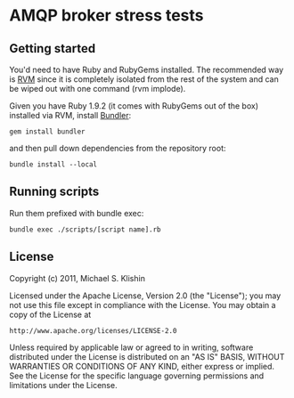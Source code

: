# AMQP broker stress tests #

## Getting started ##

You'd need to have Ruby and RubyGems installed. The recommended way is [RVM](https://rvm.beginrescueend.com/) since it is completely
isolated from the rest of the system and can be wiped out with one command (rvm implode).

Given you have Ruby 1.9.2 (it comes with RubyGems out of the box) installed via RVM, install [Bundler](http://gembundler.com/):

    gem install bundler

and then pull down dependencies from the repository root:

    bundle install --local



## Running scripts ##

Run them prefixed with bundle exec:

    bundle exec ./scripts/[script name].rb



## License ##

Copyright (c) 2011, Michael S. Klishin

Licensed under the Apache License, Version 2.0 (the "License");
you may not use this file except in compliance with the License.
You may obtain a copy of the License at

    http://www.apache.org/licenses/LICENSE-2.0

Unless required by applicable law or agreed to in writing, software
distributed under the License is distributed on an "AS IS" BASIS,
WITHOUT WARRANTIES OR CONDITIONS OF ANY KIND, either express or implied.
See the License for the specific language governing permissions and
limitations under the License.